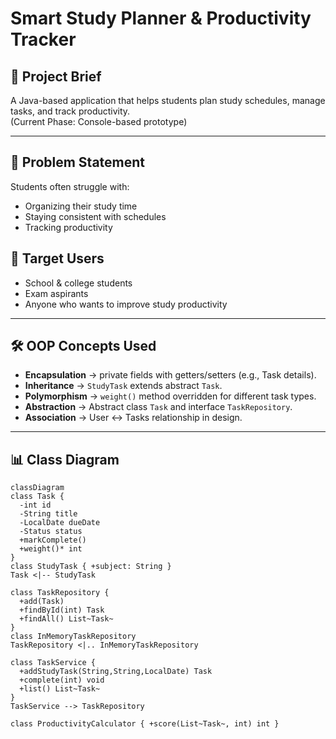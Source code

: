 # Smart Study Planner & Productivity Tracker

## 📌 Project Brief
A Java-based application that helps students plan study schedules, manage tasks, and track productivity.  
(Current Phase: Console-based prototype)

---

## 🎯 Problem Statement
Students often struggle with:
- Organizing their study time
- Staying consistent with schedules
- Tracking productivity

## 👥 Target Users
- School & college students  
- Exam aspirants  
- Anyone who wants to improve study productivity  

---

## 🛠️ OOP Concepts Used
- **Encapsulation** → private fields with getters/setters (e.g., Task details).  
- **Inheritance** → `StudyTask` extends abstract `Task`.  
- **Polymorphism** → `weight()` method overridden for different task types.  
- **Abstraction** → Abstract class `Task` and interface `TaskRepository`.  
- **Association** → User ↔ Tasks relationship in design.  

---

## 📊 Class Diagram
```mermaid
classDiagram
class Task { 
  -int id
  -String title
  -LocalDate dueDate
  -Status status
  +markComplete()
  +weight()* int
}
class StudyTask { +subject: String }
Task <|-- StudyTask

class TaskRepository { 
  +add(Task)
  +findById(int) Task
  +findAll() List~Task~
}
class InMemoryTaskRepository
TaskRepository <|.. InMemoryTaskRepository

class TaskService { 
  +addStudyTask(String,String,LocalDate) Task
  +complete(int) void
  +list() List~Task~
}
TaskService --> TaskRepository

class ProductivityCalculator { +score(List~Task~, int) int }
